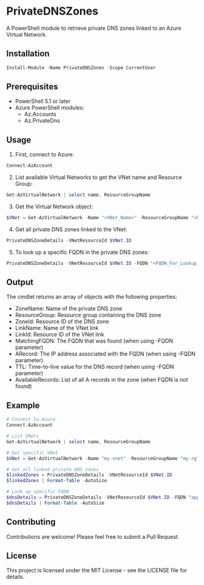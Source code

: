 # PrivateDNSZones

A PowerShell module to retrieve private DNS zones linked to an Azure Virtual Network.

## Installation

```powershell
Install-Module -Name PrivateDNSZones -Scope CurrentUser
```

## Prerequisites

- PowerShell 5.1 or later
- Azure PowerShell modules:
  - Az.Accounts
  - Az.PrivateDns

## Usage

1. First, connect to Azure:

```powershell
Connect-AzAccount
```

2. List available Virtual Networks to get the VNet name and Resource Group:

```powershell
Get-AzVirtualNetwork | select name, ResourceGroupName
```

3. Get the Virtual Network object:

```powershell
$VNet = Get-AzVirtualNetwork -Name "<VNet_Name>" -ResourceGroupName "<RG_Name>"
```

4. Get all private DNS zones linked to the VNet:

```powershell
PrivateDNSZoneDetails -VNetResourceId $VNet.ID
```

5. To look up a specific FQDN in the private DNS zones:

```powershell
PrivateDNSZoneDetails -VNetResourceId $VNet.ID -FQDN "<FQDN_For_Lookup_in_PrivateDNS_Zone>"
```

## Output

The cmdlet returns an array of objects with the following properties:
- ZoneName: Name of the private DNS zone
- ResourceGroup: Resource group containing the DNS zone
- ZoneId: Resource ID of the DNS zone
- LinkName: Name of the VNet link
- LinkId: Resource ID of the VNet link
- MatchingFQDN: The FQDN that was found (when using -FQDN parameter)
- ARecord: The IP address associated with the FQDN (when using -FQDN parameter)
- TTL: Time-to-live value for the DNS record (when using -FQDN parameter)
- AvailableRecords: List of all A records in the zone (when FQDN is not found)

## Example

```powershell
# Connect to Azure
Connect-AzAccount

# List VNets
Get-AzVirtualNetwork | select name, ResourceGroupName

# Get specific VNet
$VNet = Get-AzVirtualNetwork -Name "my-vnet" -ResourceGroupName "my-rg"

# Get all linked private DNS zones
$linkedZones = PrivateDNSZoneDetails -VNetResourceId $VNet.ID
$linkedZones | Format-Table -AutoSize

# Look up specific FQDN
$dnsDetails = PrivateDNSZoneDetails -VNetResourceId $VNet.ID -FQDN "app1.privatelink.blob.core.windows.net"
$dnsDetails | Format-Table -AutoSize
```

## Contributing

Contributions are welcome! Please feel free to submit a Pull Request.

## License

This project is licensed under the MIT License - see the LICENSE file for details. 